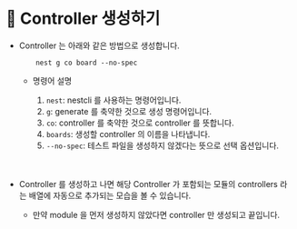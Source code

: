 # 🔔 Controller 생성하기

- Controller 는 아래와 같은 방법으로 생성합니다.
    ```
        nest g co board --no-spec
    ```

    - 명령어 설명

        1. `nest`: nestcli 를 사용하는 명령어입니다.
        2. `g`: generate 를 축약한 것으로 생성 명령어입니다.
        3. `co`: controller 를 축약한 것으로 controller 를 뜻합니다.
        4. `boards`: 생성할 controller 의 이름을 나타냅니다.
        5. `--no-spec`: 테스트 파일을 생성하지 않겠다는 뜻으로 선택 옵션입니다.<br/><br/><br/>

- Controller 를 생성하고 나면 해당 Controller 가 포함되는 모듈의 controllers 라는 배열에 자동으로 추가되는 모습을 볼 수 있습니다.
    - 만약 module 을 먼저 생성하지 않았다면 controller 만 생성되고 끝입니다.
